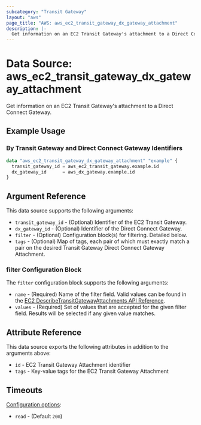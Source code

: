 ```yaml
---
subcategory: "Transit Gateway"
layout: "aws"
page_title: "AWS: aws_ec2_transit_gateway_dx_gateway_attachment"
description: |-
  Get information on an EC2 Transit Gateway's attachment to a Direct Connect Gateway
---
```


# Data Source: aws_ec2_transit_gateway_dx_gateway_attachment

Get information on an EC2 Transit Gateway's attachment to a Direct Connect Gateway.

## Example Usage

### By Transit Gateway and Direct Connect Gateway Identifiers

```terraform
data "aws_ec2_transit_gateway_dx_gateway_attachment" "example" {
  transit_gateway_id = aws_ec2_transit_gateway.example.id
  dx_gateway_id      = aws_dx_gateway.example.id
}
```

## Argument Reference

This data source supports the following arguments:

* `transit_gateway_id` - (Optional) Identifier of the EC2 Transit Gateway.
* `dx_gateway_id` - (Optional) Identifier of the Direct Connect Gateway.
* `filter` - (Optional) Configuration block(s) for filtering. Detailed below.
* `tags` - (Optional) Map of tags, each pair of which must exactly match a pair on the desired Transit Gateway Direct Connect Gateway Attachment.

### filter Configuration Block

The `filter` configuration block supports the following arguments:

* `name` - (Required) Name of the filter field. Valid values can be found in the [EC2 DescribeTransitGatewayAttachments API Reference](https://docs.aws.amazon.com/AWSEC2/latest/APIReference/API_DescribeTransitGatewayAttachments.html).
* `values` - (Required) Set of values that are accepted for the given filter field. Results will be selected if any given value matches.

## Attribute Reference

This data source exports the following attributes in addition to the arguments above:

* `id` - EC2 Transit Gateway Attachment identifier
* `tags` - Key-value tags for the EC2 Transit Gateway Attachment

## Timeouts

[Configuration options](https://developer.hashicorp.com/terraform/language/resources/syntax#operation-timeouts):

- `read` - (Default `20m`)
